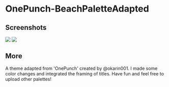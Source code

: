 # OnePunch-BeachPaletteAdapted

## Screenshots
![](https://github.com/maxseidlitz/spicetify-themes/blob/master/OnePunch%20-%20BeachPalette%20adapted/OnePunch-BeachPaletteAdapted.PNG)
![](https://github.com/maxseidlitz/spicetify-themes/blob/master/OnePunch%20-%20BeachPalette%20adapted/OnePunch-BeachPaletteAdapted_2.PNG)
## More
A theme adapted from 'OnePunch' created by @okarin001. I made some color changes and integrated the framing of titles. Have fun and feel free to upload other palettes!
